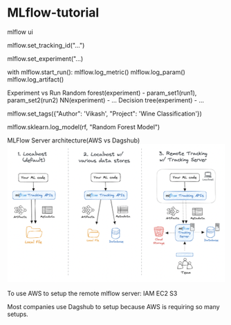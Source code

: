 # MLflow-tutorial

mlflow ui

mlflow.set_tracking_id("...")

mlflow.set_experiment("...)

with mlflow.start_run():
    mlflow.log_metric()
    mlflow.log_param()
    mlflow.log_artifact()


Experiment vs Run 
Random forest(experiment) - param_set1(run1), param_set2(run2)
NN(experiment) - ... 
Decision tree(experiment) - ...


mlflow.set_tags({"Author": 'Vikash', "Project": 'Wine Classification'})

mlflow.sklearn.log_model(rf, "Random Forest Model")


MLFlow Server architecture(AWS vs Dagshub)
![MLFlow Server Architecture](server_arch.png)

To use AWS to setup the remote mlflow server:
IAM
EC2
S3
 
Most companies use Dagshub to setup because AWS is requiring so many setups. 
